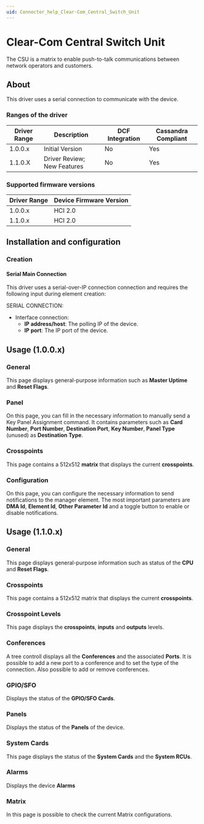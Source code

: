 ```yaml
---
uid: Connector_help_Clear-Com_Central_Switch_Unit
---
```


# Clear-Com Central Switch Unit

The CSU is a matrix to enable push-to-talk communications between network operators and customers.

## About

This driver uses a serial connection to communicate with the device.

### Ranges of the driver

| **Driver Range** | **Description**             | **DCF Integration** | **Cassandra Compliant** |
|------------------|-----------------------------|---------------------|-------------------------|
| 1.0.0.x          | Initial Version             | No                  | Yes                     |
| 1.1.0.X          | Driver Review; New Features | No                  | Yes                     |

### Supported firmware versions

| **Driver Range** | **Device Firmware Version** |
|------------------|-----------------------------|
| 1.0.0.x          | HCI 2.0                     |
| 1.1.0.x          | HCI 2.0                     |

## Installation and configuration

### Creation

#### Serial Main Connection

This driver uses a serial-over-IP connection connection and requires the following input during element creation:

SERIAL CONNECTION:

- Interface connection:
  - **IP address/host**: The polling IP of the device.
  - **IP port**: The IP port of the device.



## Usage (1.0.0.x)

### General

This page displays general-purpose information such as **Master Uptime** and **Reset Flags**.

### Panel

On this page, you can fill in the necessary information to manually send a Key Panel Assignment command. It contains parameters such as **Card Number**, **Port Number**, **Destination Port**, **Key Number**, **Panel Type** (unused) as **Destination Type**.

### Crosspoints

This page contains a 512x512 **matrix** that displays the current **crosspoints**.

### Configuration

On this page, you can configure the necessary information to send notifications to the manager element. The most important parameters are **DMA Id**, **Element Id**, **Other Parameter** **Id** and a toggle button to enable or disable notifications.



## Usage (1.1.0.x)

### General

This page displays general-purpose information such as status of the **CPU** and **Reset Flags**.

### Crosspoints

This page contains a 512x512 matrix that displays the current **crosspoints**.

### Crosspoint Levels

This page displays the **crosspoints**, **inputs** and **outputs** levels.

### Conferences

A tree controll displays all the **Conferences** and the associated **Ports**. It is possible to add a new port to a conference and to set the type of the connection. Also possible to add or remove conferences.

### GPIO/SFO

Displays the status of the **GPIO/SFO Cards**.

### Panels

Displays the status of the **Panels** of the device.

### System Cards

This page displays the status of the **System Cards** and the **System RCUs**.

### Alarms

Displays the device **Alarms**

### Matrix

In this page is possible to check the current Matrix configurations.


